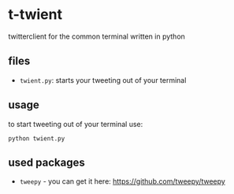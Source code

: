 t-twient
======

twitterclient for the common terminal written in python

files
-----

- `twient.py`: starts your tweeting out of your terminal

usage
-----

to start tweeting out of your terminal use:

    python twient.py


used packages
-------------

- `tweepy` - you can get it here: https://github.com/tweepy/tweepy
